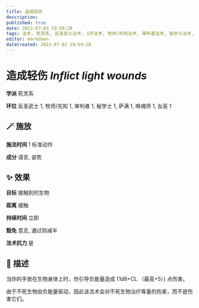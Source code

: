 ```yaml
---
title: 造成轻伤
description: 
published: true
date: 2023-07-03 19:59:28
tags: 法术, 死灵系, 反圣武士法术, 1环法术, 牧师/先知法术, 审判者法术, 秘学士法术, 萨满法术, 唤魂师法术, 女巫法术
editor: markdown
dateCreated: 2023-07-03 19:59:28
---
```


# **造成轻伤** *Inflict light wounds*

**学派** 死灵系 

**环位** 反圣武士 1, 牧师/先知 1, 审判者 1, 秘学士 1, 萨满 1, 唤魂师 1, 女巫 1

## 🪄 施放

**施法时间** 1 标准动作

**成分** 语言, 姿势

## ✨ 效果 

**目标** 接触到的生物 

**距离** 接触  

**持续时间** 立即 

**豁免** 意志, 通过则减半

**法术抗力** 是

## 📖 描述

当你的手放在生物身体上时，你引导负能量造成 {1d8+CL （最高+5）} 点伤害。

由于不死生物由负能量驱动，因此该法术会对不死生物治疗等量的伤害，而不是伤害它们。
    
